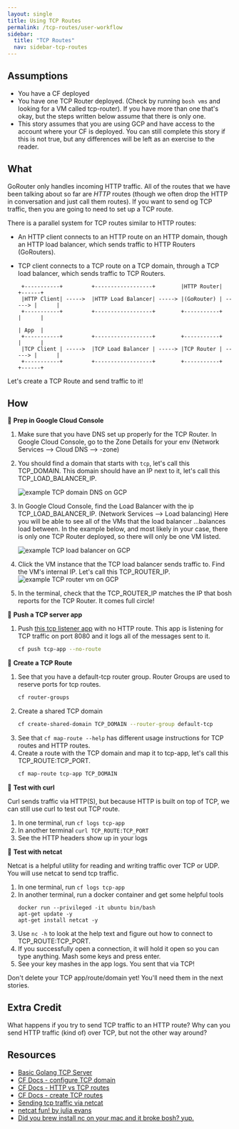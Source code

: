 ```yaml
---
layout: single
title: Using TCP Routes
permalink: /tcp-routes/user-workflow
sidebar:
  title: "TCP Routes"
  nav: sidebar-tcp-routes
---
```


## Assumptions
- You have a CF deployed
- You have one TCP Router deployed. (Check by running `bosh vms` and looking
  for a VM called tcp-router). If you have more than one that's okay, but the
  steps written below assume that there is only one.
- This story assumes that you are using GCP and have access to the account
  where your CF is deployed. You can still complete this story if this is not
  true, but any differences will be left as an exercise to the reader.

## What
GoRouter only handles incoming HTTP traffic.  All of the routes that we have
been talking about so far are *HTTP* routes (though we often drop the HTTP in
conversation and just call them routes). If you want to send og TCP traffic,
then you are going to need to set up a TCP route.

There is a parallel system for TCP routes similar to HTTP routes:
- An HTTP client connects to an HTTP route on an HTTP domain, though an HTTP
  load balancer, which sends traffic to HTTP Routers (GoRouters).
- TCP client connects to a TCP route on a TCP domain, through a TCP load
  balancer, which sends traffic to TCP Routers.

   ```
    +-----------+         +------------------+        |HTTP Router|        +------+
    |HTTP Client| ----->  |HTTP Load Balancer| -----> |(GoRouter) | -----> |      |
    +-----------+         +------------------+        +-----------+        |      |
                                                                           | App  |
    +-----------+         +------------------+        +-----------+        |      |
    |TCP Client | ----->  |TCP Load Balancer | -----> |TCP Router | -----> |      |
    +-----------+         +------------------+        +-----------+        +------+
   ```

Let's create a TCP Route and send traffic to it!

## How

📝 **Prep in Google Cloud Console**
1. Make sure that you have DNS set up properly for the TCP Router.  In Google
   Cloud Console, go to the Zone Details for your env (Network Services -->
   Cloud DNS --> <your-env>-zone)
2. You should find a domain that starts with `tcp`, let's call this TCP_DOMAIN.
   This domain should have an IP next to it, let's call this
   TCP_LOAD_BALANCER_IP.

   ![example TCP domain DNS on GCP](https://storage.googleapis.com/cf-networking-onboarding-images-owned-by-ameowlia/example-tcp-domain-dns.png)

3. In Google Cloud Console, find the Load Balancer with the ip
   TCP_LOAD_BALANCER_IP. (Network Services --> Load balancing) Here you will be
   able to see all of the VMs that the load balancer ...balances load between.
   In the example below, and most likely in your case, there is only one TCP
   Router deployed, so there will only be one VM listed.

   ![example TCP load balancer on GCP](https://storage.googleapis.com/cf-networking-onboarding-images-owned-by-ameowlia/example-tcp-load-balancer.png)

4. Click the VM instance that the TCP load balancer sends traffic to. Find the
   VM's internal IP. Let's call this TCP_ROUTER_IP.  ![example TCP router vm on GCP](https://storage.googleapis.com/cf-networking-onboarding-images-owned-by-ameowlia/example-tcp-router-details.png)
5. In the terminal, check that the TCP_ROUTER_IP matches the IP that bosh
   reports for the TCP Router. It comes full circle!

📝 **Push a TCP server app**
1. Push [this tcp listener app](https://github.com/cloudfoundry/cf-acceptance-tests/tree/master/assets/tcp-listener)
   with no HTTP route.  This app is listening for TCP traffic on port 8080 and
   it logs all of the messages sent to it.
   ```bash
   cf push tcp-app --no-route
   ```

📝 **Create a TCP Route**
1. See that you have a default-tcp router group. Router Groups are used to reserve ports for tcp routes.
   ```bash
   cf router-groups
   ```
1. Create a shared TCP domain
   ```bash
   cf create-shared-domain TCP_DOMAIN --router-group default-tcp
   ```
1. See that `cf map-route --help` has different usage instructions for TCP routes and HTTP routes.
1. Create a route with the TCP domain and map it to tcp-app, let's call this TCP_ROUTE:TCP_PORT.
   ```bash
   cf map-route tcp-app TCP_DOMAIN 
   ```

📝 **Test with curl**

Curl sends traffic via HTTP(S), but because HTTP is built on top of TCP, we can
still use curl to test out TCP route.
1. In one terminal, run `cf logs tcp-app`
1. In another terminal `curl TCP_ROUTE:TCP_PORT`
1. See the HTTP headers show up in your logs

🤔 **Test with netcat**

Netcat is a helpful utility for reading and writing traffic over TCP or UDP.
You will use netcat to send tcp traffic.
1. In one terminal, run `cf logs tcp-app`
1. In another terminal, run a docker container and get some helpful tools
   ```
   docker run --privileged -it ubuntu bin/bash
   apt-get update -y
   apt-get install netcat -y
   ```
1. Use `nc -h` to look at the help text and figure out how to connect to TCP_ROUTE:TCP_PORT.
1. If you successfully open a connection, it will hold it open so you can type anything. Mash some keys and press enter.
1. See your key mashes in the app logs. You sent that via TCP!

Don't delete your TCP app/route/domain yet! You'll need them in the next stories.

## Extra Credit
What happens if you try to send TCP traffic to an HTTP route? Why can you send
HTTP traffic (kind of) over TCP, but not the other way around?

## Resources

* [Basic Golang TCP Server](https://coderwall.com/p/wohavg/creating-a-simple-tcp-server-in-go)
* [CF Docs - configure TCP domain](https://docs.cloudfoundry.org/adminguide/enabling-tcp-routing.html#-configure-cf-with-your-tcp-domain)
* [CF Docs - HTTP vs TCP routes](https://docs.cloudfoundry.org/devguide/deploy-apps/routes-domains.html#-http-vs.-tcp-routes)
* [CF Docs - create TCP routes](https://docs.cloudfoundry.org/devguide/deploy-apps/routes-domains.html#-create-a-tcp-route-with-a-port)
* [Sending tcp traffic via netcat](https://askubuntu.com/questions/443227/sending-a-simple-tcp-message-using-netcat)
* [netcat fun! by julia evans](https://jvns.ca/blog/2013/10/01/day-2-netcat-fun/)
* [Did you brew install nc on your mac and it broke bosh? yup.](https://github.com/cloudfoundry/bosh-cli/pull/403)

